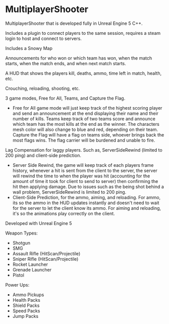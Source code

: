 # MultiplayerShooter
MultiplayerShooter that is developed fully in Unreal Engine 5 C++. 


Includes a plugin to connect players to the same session, requires a steam login to host and connect to servers.  

Includes a Snowy Map 

Announcements for who won or which team has won, when the match starts, when the match ends, and when next match starts. 

A HUD that shows the players kill, deaths, ammo, time left in match, health, etc. 

Crouching, reloading, shooting, etc. 

3 game modes, Free for All, Teams, and Capture the Flag. 
- Free for All game mode will just keep track of the highest scoring player and send an announcement at the end displaying their name and their number of kills. 
Teams keep track of two teams score and announce which team has the most kills at the end as the winner. The characters mesh color will also change to blue and red, depending on their team. 
Capture the Flag will have a flag on teams side, whoever brings back the most flags wins. The flag carrier will be burdened and unable to fire. 

Lag Compensation for laggy players. Such as, ServerSideRewind (limited to 200 ping) and client-side prediction. 
- Server Side Rewind, the game will keep track of each players frame history, whenever a hit is sent from the client to the server, the server will rewind the time to when the player was hit (accounting for the amount of time it took for client to send to server) then confirming the hit then applying damage. Due to issues such as the being shot behind a wall problem, ServerSideRewind is limited to 200 ping. 
- Client-Side Prediction, for the ammo, aiming, and reloading. For ammo, its so the ammo in the HUD updates instantly and doesn't need to wait for the server to let the client know its ammo. For aiming and reloading, it's so the animations play correctly on the client. 

Developed with Unreal Engine 5


Weapon Types:
- Shotgun
- SMG
- Assault Rifle (HitScan/Projectile)
- Sniper Rifle (HitScan/Projectile) 
- Rocket Launcher
- Grenade Launcher 
- Pistol 
 
 Power Ups: 
 - Ammo Pickups
 - Health Packs
 - Shield Packs
 - Speed Packs
 - Jump Packs
 
 
